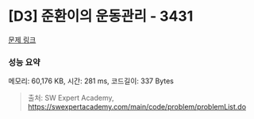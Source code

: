 # [D3] 준환이의 운동관리 - 3431 

[문제 링크](https://swexpertacademy.com/main/code/problem/problemDetail.do?contestProbId=AWE_ZXcqAAMDFAV2) 

### 성능 요약

메모리: 60,176 KB, 시간: 281 ms, 코드길이: 337 Bytes



> 출처: SW Expert Academy, https://swexpertacademy.com/main/code/problem/problemList.do